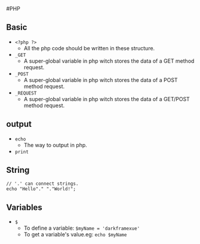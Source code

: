 #PHP
## Basic
* `<?php ?>`
    * All the php code should be written in these structure.
* `_GET`
    * A super-global variable in php witch stores the data of a GET method request.
* `_POST`
    * A super-global variable in php witch stores the data of a POST method request.
* `_REQUEST`
    * A super-global variable in php witch stores the data of a GET/POST method request.

## output
* `echo`
    * The way to output in php.
* `print`

## String
```
// '.' can connect strings.
echo "Hello"." "."World!";
```

## Variables
* `$`
    * To define a variable: `$myName = 'darkframexue'`
    * To get a variable's value.eg: `echo $myName`
